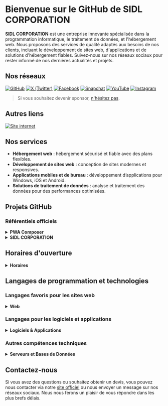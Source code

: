 # Bienvenue sur le GitHub de **SIDL CORPORATION**

**SIDL CORPORATION** est une entreprise innovante spécialisée dans la programmation informatique, le traitement de données, et l'hébergement web. Nous proposons des services de qualité adaptés aux besoins de nos clients, incluant le développement de sites web, d'applications et de solutions d'hébergement fiables. Suivez-nous sur nos réseaux sociaux pour rester informé de nos dernières actualités et projets.

## Nos réseaux
[![GitHub](https://img.shields.io/badge/GitHub-black?style=for-the-badge&logo=github)](https://github.com/SIDL-C0R0RATI0N/) 
[![X (Twitter)](https://img.shields.io/badge/@SIDLCORPORATION-black?style=for-the-badge&logo=x)](https://www.twitter.com/SIDLCORPORATION) 
[![Facebook](https://img.shields.io/badge/Facebook-blue?style=for-the-badge&logo=facebook)](https://www.facebook.com/sidl.corporation.officiel) 
[![Snapchat](https://img.shields.io/badge/Snapchat-yellow?style=for-the-badge&logo=snapchat)](https://www.snapchat.com/add/sidlcorp.fr) 
[![YouTube](https://img.shields.io/badge/YouTube-red?style=for-the-badge&logo=youtube)](https://www.youtube.com/channel/UCRolHgaCdwHj_oaNXUWC-lg) 
[![Instagram](https://img.shields.io/badge/Instagram-purple?style=for-the-badge&logo=instagram)](https://www.instagram.com/sidl_corporation/)

> Si vous souhaitez devenir sponsor, [n'hésitez pas](https://github.com/sponsors/SIDL-C0R0RATI0N).

## Autres liens
[![Site internet](https://img.shields.io/badge/notre%20site%20internet%20(officiel)-white?style=for-the-badge&logo=website)](https://sidl-corporation.fr)

## Nos services

- **Hébergement web** : hébergement sécurisé et fiable avec des plans flexibles.
- **Développement de sites web** : conception de sites modernes et responsives.
- **Applications mobiles et de bureau** : développement d’applications pour Windows, iOS et Android.
- **Solutions de traitement de données** : analyse et traitement des données pour des performances optimisées.

## Projets GitHub

### Référentiels officiels

<details>
  <summary><strong>PWA Composer</strong></summary>
  <p>
    - Référentiel : [PWA Composer](https://github.com/SIDL-C0R0RATI0N/PWA-Composer)  
    - Application : [Microsoft Store](https://www.microsoft.com/store/apps/9PKJR8HZ2RQH)
  </p>
</details>

<details>
  <summary><strong>SIDL CORPORATION</strong></summary>
  <p>
    - Référentiel : [SIDL CORPORATION](https://github.com/SIDL-C0R0RATI0N/SIDL-CORPORATION)  
    - Site Officiel : [sidl-corporation.fr](https://www.sidl-corporation.fr)  
    - Site Boutique : [Market](https://market.sidl-corporation.fr)   
    - Application : [Microsoft Store](https://www.microsoft.com/store/apps/9P7NX5XR93HZ)
  </p>
</details>

## Horaires d'ouverture

<details>
  <summary><strong>Horaires</strong></summary>
  <p>

| Jour       | Matin        | Après-midi  |
|------------|--------------|-------------|
| Lundi      | 09h - 12h    | 14h - 19h   |
| Mardi      | 09h - 12h    | 14h - 19h   |
| Mercredi   | 09h - 12h    | 14h - 19h   |
| Jeudi      | 09h - 12h    | 14h - 19h   |
| Vendredi   | 09h - 12h    | 14h - 19h   |
| Samedi     | Fermé        | Fermé       |
| Dimanche   | Fermé        | Fermé       |

  </p>
</details>

## Langages de programmation et technologies

### Langages favoris pour les sites web
<details>
  <summary><strong>Web</strong></summary>
  <p>

![PHP](https://img.shields.io/badge/php-black?style=for-the-badge&logo=php)
![HTML](https://img.shields.io/badge/html-black?style=for-the-badge&logo=html5)
![CSS](https://img.shields.io/badge/css-black?style=for-the-badge&logo=css3)
![JSON](https://img.shields.io/badge/json-black?style=for-the-badge&logo=json)
![JavaScript](https://img.shields.io/badge/js-black?style=for-the-badge&logo=javascript)

  </p>
</details>

### Langages pour les logiciels et applications
<details>
  <summary><strong>Logiciels & Applications</strong></summary>
  <p>

![VB.NET](https://img.shields.io/badge/vb.net-black?style=for-the-badge&logo=visualbasic)
![C#](https://img.shields.io/badge/CSharp-black?style=for-the-badge&logo=csharp)
![C++](https://img.shields.io/badge/c++-black?style=for-the-badge&logo=cpp)

  </p>
</details>

### Autres compétences techniques
<details>
  <summary><strong>Serveurs et Bases de Données</strong></summary>
  <p>

![Apache](https://img.shields.io/badge/apache-black?style=for-the-badge&logo=apache)
![MySQL](https://img.shields.io/badge/MySQL-black?style=for-the-badge&logo=mysql)

  </p>
</details>

## Contactez-nous

Si vous avez des questions ou souhaitez obtenir un devis, vous pouvez nous contacter via notre [site officiel](https://sidl-corporation.fr) ou nous envoyer un message sur nos réseaux sociaux. Nous nous ferons un plaisir de vous répondre dans les plus brefs délais.
